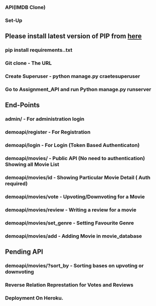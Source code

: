 ### API(IMDB Clone)

### Set-Up
## Please install latest version of PIP from [here](https://pypi.org/project/pip/)

### pip install requirements..txt
### Git clone - The URL 
### Create Superuser - python manage.py craetesuperuser
### Go to Assignment_API and run Python manage.py runserver

## End-Points

### admin/ - For administration login
### demoapi/register - For Registration
### demoapi/login - For Login (Token Based Authenticaton)
### demoapi/movies/ - Public API (No need to authentication) Showing all Movie List
### demoapi/movies/id - Showing Particular Movie Detail ( Auth required)
### demoapi/movies/vote - Upvoting/Downvoting for a Movie
### demoapi/movies/review - Writing a review for a movie
### demoapi/movies/set_genre - Setting Favourite Genre
### demoapi/movies/add - Adding Movie in movie_database

## Pending API
### demoapi/movies/?sort_by - Sorting bases on upvoting or downvoting
### Reverse Relation Represtation for Votes and Reviews
### Deployment On Heroku.